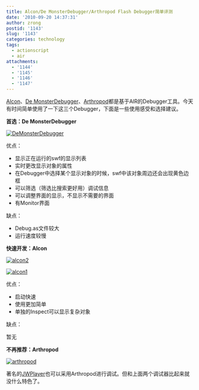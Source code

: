 ```yaml
---
title: Alcon/De MonsterDebugger/Arthropod Flash Debugger简单评测
date: '2010-09-20 14:37:31'
author: zrong
postid: '1143'
slug: '1143'
categories: technology
tags:
  - actionscript
  - air
attachments:
  - '1144'
  - '1145'
  - '1146'
  - '1147'
---
```


[Alcon](http://blog.hexagonstar.com/downloads/alcon/)、[De
MonsterDebugger](http://demonsterdebugger.com/)、[Arthropod](http://arthropod.stopp.se/)都是基于AIR的Debugger工具。今天有时间简单使用了一下这三个Debugger，下面是一些使用感受和选择建议。

**首选：De MonsterDebugger**

[![](/uploads/2010/09/DeMonsterDebugger.png "DeMonsterDebugger")](/uploads/2010/09/DeMonsterDebugger.png)

优点：

-   显示正在运行的swf的显示列表
-   实时更改显示对象的属性
-   在Debugger中选择某个显示对象的时候，swf中该对象周边还会出现黄色边框
-   可以筛选（筛选比搜索更好用）调试信息
-   可以调整界面的显示，不显示不需要的界面
-   有Monitor界面

缺点：<!--more-->

-   Debug.as文件较大
-   运行速度较慢

**快速开发：Alcon**

[![](/uploads/2010/09/alcon2.png "alcon2")](/uploads/2010/09/alcon2.png)

[![](/uploads/2010/09/alcon1.png "alcon1")](/uploads/2010/09/alcon1.png)

优点：

-   启动快速
-   使用更加简单
-   单独的Inspect可以显示复杂对象

缺点：

暂无

**不再推荐：Arthropod**

[![](/uploads/2010/09/arthropod.png "arthropod")](/uploads/2010/09/arthropod.png)

著名的[JWPlayer](http://www.longtailvideo.com/players/jw-flv-player/)也可以采用Arthropod进行调试。但和上面两个调试器比起来就没什么特色了。

